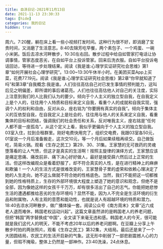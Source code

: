 ```yaml
---
title: 自涤日记-2021年11月13日
date: 2021-11-13 23:30:33
tags: [hide]
categories: 我的日记
hidden: true
---
```

周六。7:20醒，躺在床上看一些小视频打发时间。这种行为很不好，即消磨了宝贵时间，又消磨了生活意志。8:40去锦芳吃早餐，两个素包子、一个鸡蛋、一碗小米粥。饭后去凉水河畔散步，10:30左右回。散步过程中给自如管家打电话让协调事情，管家态度恶劣，在自如平台上投诉管家。回来后洗衣服。自如平台投诉电话回访，等待进一步处理结果。阅读《我是谁:心理学实证研究社会思维》第1章“如何开展社会心理学研究”。13:00~13:30午休半小时。在美团买菜App上买菜，花费77.19元。阅读《我是谁:心理学实证研究社会思维》第2章“你早就知道了吗”和第3章“自我概念:我是谁。人们往往高估自己对已发生事情的预判能力，这叫后见之明偏差，即所谓的事后诸葛亮。人们也往往高估他人对自己的关注度，实际上注意到我们的人比我们认为的要少。倾向于个人主义的独立型自我，在自我定义上是个人的，往往用个人特质和目标来定义自我，看重个人的成就和自我实现，强调个人的权利和自由，反对从众，座右铭为“你要拥有真实的自我”。倾向于集体主义的互依型自我，在自我定义上是社会的，往往用与他人的关系来定义自我，看重集体的目标和团结，强调我们的社会责任和关系，反对唯我主义，座右铭是“任何人都不是一座孤岛”。从这个定义上看，我似乎更偏向于个人主义的独立型自我。03室入住，拉到合租群里。刚好电费快用完了，组织交电费，我跟03室各50元，01室说一个月后准备搬走，这次交10元，等一个月后如果续租再续交。自己做饭吃，简易火锅。观看《生存之民工》第29、30、31集。王家慧的无可救药的灵魂堕落看的让人气愤，但这才是真实的生活啊！按照主旋律的演绎方式，王家慧应该是痛定思痛、痛改前非、痛下决心好好做人，最好是接受薛六然后过上正常的生活。但这样改编观众是看着舒服了，却不符合真实的人性，是在进行精神上的麻痹和欺骗！一个人的生活方式是很难改变的，王家慧骨子里的虚荣和依赖心理决定了她的人生走向，她不这么做就不符合她的性格底色。当然，我们不能把这一切都推到她的性格特质上，生存的外部环境很大程度上塑造了她的意识和观念，但绝不是全部，因为像她这样的女孩千千万万，却有很多活出了自己的志气。你能把她悲惨生活的遭遇都推给恶劣的生存环境吗？显然不能，因为人不完全是生活环境的衍生品和附属物，人有主观的意愿和能动性，也就是说人有超越环境的特质和潜力。18:40去凉水河畔散步，做广播体操一套。阅读公众号《南方周末》文章“近六成老人退而难休，韩国老权运动兴起”。这篇文章虽然讲的是韩国老人的养老问题，但把“韩国”两字替换成“中国”，全文读下来毫无违和感。韩国老人的今天，很可能就是我们这代人的明天，不能不考虑20年以后的养老问题啊。在豆瓣上分享上午散步时拍的两张照片。观看《生存之民工》第32集，大结局。最后还是来了一个大团圆结局，农民工的生活开启新的气象。这无形中削弱了一部悲剧震撼人心的力量，但瑕不掩瑜，整体上仍然是一部神作。23:40洗澡，24点休息。